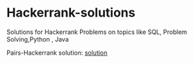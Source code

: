 # Hackerrank-solutions
Solutions for Hackerrank Problems on topics like SQL, Problem Solving,Python , Java 

Pairs-Hackerrank solution: <a href="https://github.com/codeityweb/Hackerrank-solutions/blob/main/Pairs%20-%20Hackerrank%20Solutions">solution</a>
